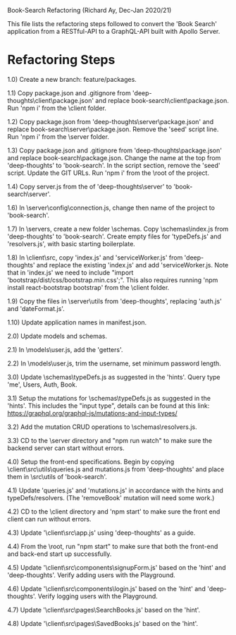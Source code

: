 Book-Search Refactoring
(Richard Ay, Dec-Jan 2020/21)

This file lists the refactoring steps followed to convert the 'Book Search' application
from a RESTful-API to a GraphQL-API built with Apollo Server.



# Refactoring Steps

1.0) Create a new branch: feature/packages.

1.1) Copy package.json and .gitignore from 'deep-thoughts\client\package.json' and replace book-search\client\package.json. Run 'npm i' from the \client folder.

1.2) Copy package.json from 'deep-thoughts\server\package.json' and replace book-search\server\package.json.  Remove the 'seed' script line. Run 'npm i' from the \server folder.

1.3) Copy package.json and .gitignore from 'deep-thoughts\package.json' and replace book-search\package.json.  Change the name at the top from 'deep-thoughts' to 'book-search'.  In the script section, remove the 'seed' script.  Update the GIT URLs. Run 'npm i' from the \root of the project.

1.4) Copy server.js from the of 'deep-thoughts\server' to 'book-search\server'.

1.6) In \server\config\connection.js, change then name of the project to 'book-search'.

1.7) In \servers, create a new folder \schemas. Copy \schemas\index.js from 'deep-thoughts' to 'book-search'.  Create empty files for 'typeDefs.js' and 'resolvers.js', with basic starting boilerplate.

1.8) In \client\src, copy 'index.js' and 'serviceWorker.js' from 'deep-thoughts' and replace the existing 'index.js' and add 'serviceWorker.js.  Note that in 'index.js' we need to include "import 'bootstrap/dist/css/bootstrap.min.css';".  This also requires running 'npm install react-bootstrap bootstrap' from the \client folder.

1.9) Copy the files in \server\utils from 'deep-thoughts', replacing 'auth.js' and 'dateFormat.js'.

1.10) Update application names in manifest.json.


2.0) Update models and schemas.

2.1) In \models\user.js, add the 'getters'.

2.2) In \models\user.js, trim the username, set minimum password length.


3.0) Update \schemas\typeDefs.js as suggested in the 'hints'.  Query type 'me', Users, Auth, Book.

3.1) Setup the mutations for \schemas\typeDefs.js as suggested in the 'hints'.  This includes the "input type", details can be found at this link: https://graphql.org/graphql-js/mutations-and-input-types/

3.2) Add the mutation CRUD operations to \schemas\resolvers.js.

3.3) CD to the \server directory and "npm run watch" to make sure the backend server can start without errors.


4.0) Setup the front-end specifications.  Begin by copying \client\src\utils\queries.js and mutations.js from 'deep-thoughts' and place them in \src\utils of 'book-search'.

4.1) Update 'queries.js' and 'mutations.js' in accordance with the hints and typeDefs/resolvers.  (The 'removeBook' mutation will need some work.)

4.2) CD to the \client directory and 'npm start' to make sure the front end client can run without errors.

4.3) Update '\client\src\app.js' using 'deep-thoughts' as a guide.

4.4) From the \root, run "npm start" to make sure that both the front-end and back-end start up successfully.

4.5) Update '\client\src\components\signupForm.js' based on the 'hint' and 'deep-thoughts'.  Verify adding users with the Playground.

4.6) Update '\client\src\components\login.js' based on the 'hint' and 'deep-thoughts'.  Verify logging users with the Playground.

4.7) Update '\client\src\pages\SearchBooks.js' based on the 'hint'.

4.8) Update '\client\src\pages\SavedBooks.js' based on the 'hint'.
